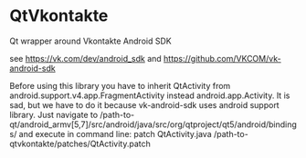 # QtVkontakte
Qt wrapper around Vkontakte Android SDK

see https://vk.com/dev/android_sdk and https://github.com/VKCOM/vk-android-sdk

Before using this library you have to inherit QtActivity from android.support.v4.app.FragmentActivity instead android.app.Activity. It is sad, but we have to do it because vk-android-sdk uses android support library.
Just navigate to /path-to-qt/android_armv[5,7]/src/android/java/src/org/qtproject/qt5/android/bindings/ and execute in command line:
patch QtActivity.java /path-to-qtvkontakte/patches/QtActivity.patch
